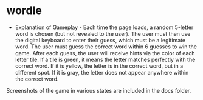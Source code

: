 # wordle


- Explanation of Gameplay -
Each time the page loads, a random 5-letter word is chosen (but not revealed to the user). The user must then use the digital keyboard to enter their guess, which must be a legitimate word. The user must guess the correct word within 6 guesses to win the game. After each guess, the user will receive hints via the color of each letter tile. If a tile is green, it means the letter matches perfectly with the correct word. If it is yellow, the letter is in the correct word, but in a different spot. If it is gray, the letter does not appear anywhere within the correct word.

Screenshots of the game in various states are included in the docs folder.